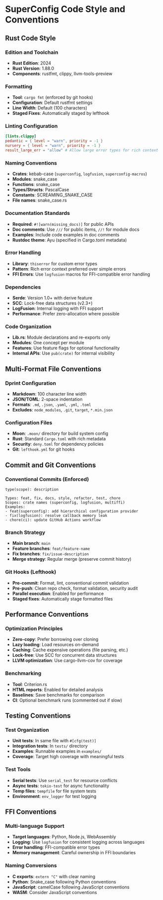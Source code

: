 # SuperConfig Code Style and Conventions

## Rust Code Style

### Edition and Toolchain

- **Rust Edition**: 2024
- **Rust Version**: 1.88.0
- **Components**: rustfmt, clippy, llvm-tools-preview

### Formatting

- **Tool**: `cargo fmt` (enforced by git hooks)
- **Configuration**: Default rustfmt settings
- **Line Width**: Default (100 characters)
- **Staged Fixes**: Automatically staged by lefthook

### Linting Configuration

```toml
[lints.clippy]
pedantic = { level = "warn", priority = -1 }
nursery = { level = "warn", priority = -1 }
result_large_err = "allow" # Allow large error types for rich context
```

### Naming Conventions

- **Crates**: kebab-case (`superconfig`, `logfusion`, `superconfig-macros`)
- **Modules**: snake_case
- **Functions**: snake_case
- **Types/Structs**: PascalCase
- **Constants**: SCREAMING_SNAKE_CASE
- **File names**: snake_case.rs

### Documentation Standards

- **Required**: `#![warn(missing_docs)]` for public APIs
- **Doc comments**: Use `///` for public items, `//!` for module docs
- **Examples**: Include code examples in doc comments
- **Rustdoc theme**: Ayu (specified in Cargo.toml metadata)

### Error Handling

- **Library**: `thiserror` for custom error types
- **Pattern**: Rich error context preferred over simple errors
- **FFI Errors**: Use `logfusion` macros for FFI-compatible error handling

### Dependencies

- **Serde**: Version 1.0+ with derive feature
- **SCC**: Lock-free data structures (v2.3+)
- **LogFusion**: Internal logging with FFI support
- **Performance**: Prefer zero-allocation where possible

### Code Organization

- **Lib.rs**: Module declarations and re-exports only
- **Modules**: One concept per module
- **Features**: Use feature flags for optional functionality
- **Internal APIs**: Use `pub(crate)` for internal visibility

## Multi-Format File Conventions

### Dprint Configuration

- **Markdown**: 100 character line width
- **JSON/TOML**: 2-space indentation
- **Formats**: `.md`, `.json`, `.yaml`, `.yml`, `.toml`
- **Excludes**: `node_modules`, `.git`, `target`, `*.min.json`

### Configuration Files

- **Moon**: `.moon/` directory for build system config
- **Rust**: Standard `Cargo.toml` with rich metadata
- **Security**: `deny.toml` for dependency policies
- **Git**: `lefthook.yml` for git hooks

## Commit and Git Conventions

### Conventional Commits (Enforced)

```
type(scope): description

Types: feat, fix, docs, style, refactor, test, chore
Scopes: crate names (superconfig, logfusion, multiffi)
Examples:
- feat(superconfig): add hierarchical configuration provider  
- fix(logfusion): resolve callback memory leak
- chore(ci): update GitHub Actions workflow
```

### Branch Strategy

- **Main branch**: `main`
- **Feature branches**: `feat/feature-name`
- **Fix branches**: `fix/issue-description`
- **Merge strategy**: Regular merge (preserve commit history)

### Git Hooks (Lefthook)

- **Pre-commit**: Format, lint, conventional commit validation
- **Pre-push**: Clean repo check, format validation, security audit
- **Parallel execution**: Enabled for performance
- **Staged fixes**: Automatically stage formatted files

## Performance Conventions

### Optimization Principles

- **Zero-copy**: Prefer borrowing over cloning
- **Lazy loading**: Load resources on-demand
- **Caching**: Cache expensive operations (file parsing, etc.)
- **Lock-free**: Use SCC for concurrent data structures
- **LLVM optimization**: Use cargo-llvm-cov for coverage

### Benchmarking

- **Tool**: Criterion.rs
- **HTML reports**: Enabled for detailed analysis
- **Baselines**: Save benchmarks for comparison
- **CI**: Optional benchmark runs (commented out if slow)

## Testing Conventions

### Test Organization

- **Unit tests**: In same file with `#[cfg(test)]`
- **Integration tests**: In `tests/` directory
- **Examples**: Runnable examples in `examples/`
- **Coverage**: Target high coverage with meaningful tests

### Test Tools

- **Serial tests**: Use `serial_test` for resource conflicts
- **Async tests**: `tokio-test` for async functionality
- **Temp files**: `tempfile` for file system tests
- **Environment**: `env_logger` for test logging

## FFI Conventions

### Multi-language Support

- **Target languages**: Python, Node.js, WebAssembly
- **Logging**: Use `logfusion` for consistent logging across languages
- **Error handling**: FFI-compatible error types
- **Memory management**: Careful ownership in FFI boundaries

### Naming Conversions

- **C exports**: `extern "C"` with clear naming
- **Python**: Snake_case following Python conventions
- **JavaScript**: camelCase following JavaScript conventions
- **WASM**: Consider JavaScript conventions
